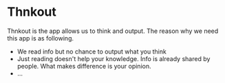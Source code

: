 # Thnkout 

Thnkout is the app allows us to think and output.
The reason why we need this app is as following.

 * We read info but no chance to output what you think
 * Just reading doesn't help your knowledge. Info is already shared by people. What makes difference is your opinion.
 * ... 




